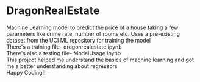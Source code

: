 # DragonRealEstate
Machine Learning model to predict the price of a house taking a few parameters like crime rate, number of rooms etc. Uses a pre-existing dataset from the UCI ML repository for training the model<br>
There's a training file- dragonrealestate.ipynb <br>
There's also a testing file- ModelUsage.ipynb<br>
This project helped me understand the basics of machine learning and got me a better understanding about regressors<br>
Happy Coding!!
